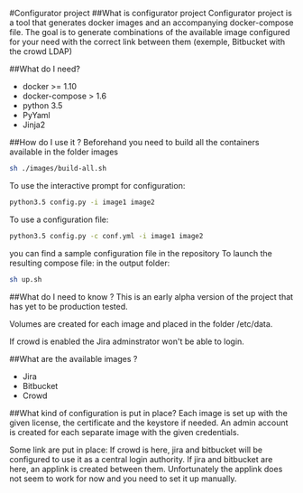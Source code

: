 #Configurator project
##What is configurator project
Configurator project is a tool that generates docker images and an accompanying docker-compose file.
The goal is to generate combinations of the available image configured for your need with the correct link
between them (exemple, Bitbucket with the crowd LDAP)


##What do I need?
* docker >= 1.10
* docker-compose > 1.6
* python 3.5
* PyYaml
* Jinja2


##How do I use it ?
Beforehand you need to build all the containers available in the folder images
```bash
sh ./images/build-all.sh 
```
To use the interactive prompt for configuration:
```bash
python3.5 config.py -i image1 image2
```
To use a configuration file:
```bash
python3.5 config.py -c conf.yml -i image1 image2
```
you can find a sample configuration file in the repository
To launch the resulting compose file:
in the output folder:
```bash
sh up.sh
```


##What do I need to know ?
This is an early alpha version of the project that has yet to be production tested.

Volumes are created for each image and placed in the folder /etc/data.

If crowd is enabled the Jira adminstrator won't be able to login.

##What are the available images ?
* Jira
* Bitbucket
* Crowd

##What kind of configuration is put in place?
Each image is set up with the given license, the certificate and the keystore if needed. An admin account is created for each separate image with the given credentials. 

Some link are put in place:
If crowd is here, jira and bitbucket will be configured to use it as a central login authority. 
If jira and bitbucket are here, an applink is created between them. Unfortunately the applink does not seem to work for now and you need to set it up manually. 